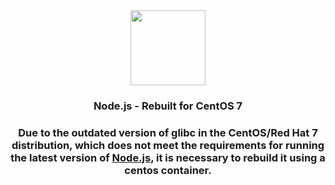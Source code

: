 <div align="center">
<img src="https://github.com/sbwml/node-latest-centos/assets/16485166/70b033f9-0f63-4738-ae9a-9ebc2a257636" height="120.0px"/>
<h3 align="center">Node.js - Rebuilt for CentOS 7</h3>
<h3 align="center">Due to the outdated version of glibc in the CentOS/Red Hat 7 distribution, which does not meet the requirements for running the latest version of <a href="https://nodejs.org/">Node.js</a>, it is necessary to rebuild it using a centos container.</h3>
</div>
